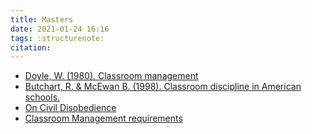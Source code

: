 ```yaml
---
title: Masters
date: 2021-01-24 16:16
tags: :structurenote:
citation: 
---
```

- [Doyle, W. (1980). Classroom management](202101241624.md)
- [Butchart, R. & McEwan B. (1998). Classroom discipline in American schools.](202102011658.md)
- [On Civil Disobedience](202102090850.md)
- [Classroom Management requirements](202102141300.md)
